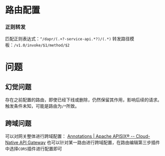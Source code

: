 # 路由配置

### 正则转发

匹配正则表达式：`^/dapr/(.+?-service-api.*?)/(.*)`
转发路径模板：`/v1.0/invoke/$1/method/$2`

# 问题

## 幻觉问题

存在之前配置的路由，即使已经下线或删除，仍然保留其作用，影响后续的请求。触发条件未知，可能是路由为`/*`所致。

## 跨域问题

可以对网关整体进行跨域配置：
[Annotations | Apache APISIX® -- Cloud-Native API Gateway](https://apisix.apache.org/docs/ingress-controller/concepts/annotations/#cors)
也可以针对某一路由进行跨域配置，在路由编辑第三步插件中选择`CORS`插件进行配置即可